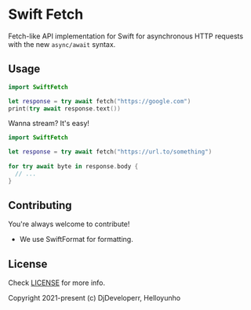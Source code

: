 # Swift Fetch

Fetch-like API implementation for Swift for asynchronous HTTP requests with the new `async/await` syntax.

## Usage

```swift
import SwiftFetch

let response = try await fetch("https://google.com")
print(try await response.text())
```

Wanna stream? It's easy!

```swift
import SwiftFetch

let response = try await fetch("https://url.to/something")
    
for try await byte in response.body {
  // ...
}
```

## Contributing

You're always welcome to contribute! 

- We use SwiftFormat for formatting.

## License

Check [LICENSE](./LICENSE]) for more info.

Copyright 2021-present (c) DjDeveloperr, Helloyunho
